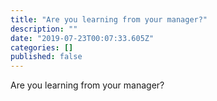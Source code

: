 ```yaml
---
title: "Are you learning from your manager?"
description: ""
date: "2019-07-23T00:07:33.605Z"
categories: []
published: false
---
```


Are you learning from your manager?
